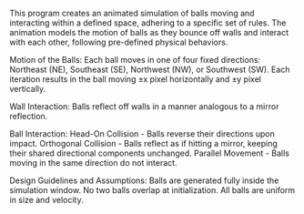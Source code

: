 This program creates an animated simulation of balls moving and interacting within a defined space, adhering to a specific set of rules.
The animation models the motion of balls as they bounce off walls and interact with each other, following pre-defined physical behaviors.

Motion of the Balls:
Each ball moves in one of four fixed directions: Northeast (NE), Southeast (SE), Northwest (NW), or Southwest (SW).
Each iteration results in the ball moving ±x pixel horizontally and ±y pixel vertically.

Wall Interaction: Balls reflect off walls in a manner analogous to a mirror reflection.

Ball Interaction:
Head-On Collision - Balls reverse their directions upon impact.
Orthogonal Collision - Balls reflect as if hitting a mirror, keeping their shared directional components unchanged.
Parallel Movement - Balls moving in the same direction do not interact.

Design Guidelines and Assumptions:
Balls are generated fully inside the simulation window.
No two balls overlap at initialization.
All balls are uniform in size and velocity.

